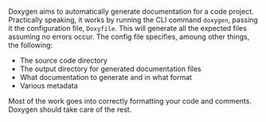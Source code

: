 Doxygen aims to automatically generate documentation for a code project.
Practically speaking, it works by running the CLI command `doxygen`, passing it the configuration file, `Doxyfile`.
This will generate all the expected files assuming no errors occur.
The config file specifies, amoung other things, the following:
- The source code directory
- The output directory for generated documentation files
- What documentation to generate and in what format
- Various metadata 

Most of the work goes into correctly formatting your code and comments.
Doxygen should take care of the rest.
